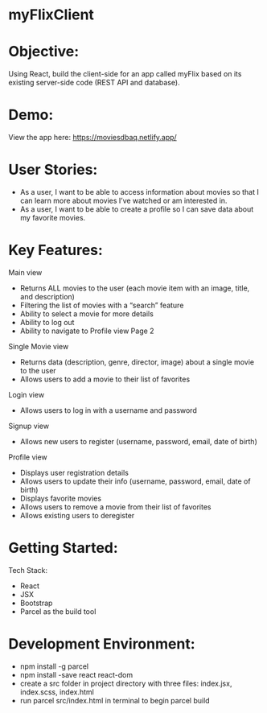 # myFlixClient

# Objective: 

Using React, build the client-side for an app called myFlix based on its
existing server-side code (REST API and database).

# Demo: 

View the app here: https://moviesdbaq.netlify.app/

# User Stories:

- As a user, I want to be able to access information about movies so that I can learn more
about movies I’ve watched or am interested in.
- As a user, I want to be able to create a profile so I can save data about my favorite movies.

# Key Features: 

Main view
- Returns ALL movies to the user (each movie item with an image, title, and description)
- Filtering the list of movies with a “search” feature
- Ability to select a movie for more details
- Ability to log out
- Ability to navigate to Profile view
Page 2

Single Movie view
- Returns data (description, genre, director, image) about a single movie to the user
- Allows users to add a movie to their list of favorites

Login view
- Allows users to log in with a username and password

Signup view
- Allows new users to register (username, password, email, date of birth)

Profile view
- Displays user registration details
- Allows users to update their info (username, password, email, date of birth)
- Displays favorite movies
- Allows users to remove a movie from their list of favorites
- Allows existing users to deregister

# Getting Started: 

Tech Stack:
- React
- JSX
- Bootstrap
- Parcel as the build tool

# Development Environment:

- npm install -g parcel
- npm install -save react react-dom
- create a src folder in project directory with three files: index.jsx, index.scss, index.html
- run parcel src/index.html in terminal to begin parcel build